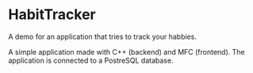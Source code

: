 # HabitTracker
A demo for an application that tries to track your habbies.

A simple application made with C++ (backend) and MFC (frontend).
The application is connected to a PostreSQL database.
